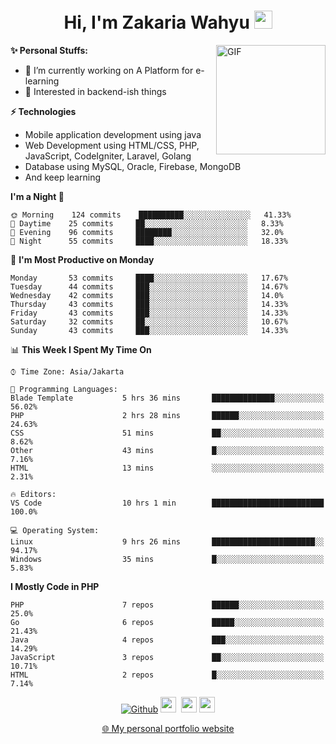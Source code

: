 <h1 align="center">Hi, I'm Zakaria Wahyu <img src="https://github.com/TheDudeThatCode/TheDudeThatCode/blob/master/Assets/Hi.gif" width="29px"></h1>

<img align="right" alt="GIF" height="175px" src="https://www.nayakapratama.co.id/wp-content/uploads/2019/07/Website-Maintenance.gif" />

**✨ Personal Stuffs:**
- 🔭 I’m currently working on A Platform for e-learning 
- 🌱 Interested in backend-ish things

**⚡ Technologies**
- Mobile application development using java
- Web Development using HTML/CSS, PHP, JavaScript, CodeIgniter, Laravel, Golang
- Database using MySQL, Oracle, Firebase, MongoDB
- And keep learning

<!--START_SECTION:waka-->
**I'm a Night 🦉** 

```text
🌞 Morning    124 commits    ██████████░░░░░░░░░░░░░░░   41.33% 
🌆 Daytime    25 commits     ██░░░░░░░░░░░░░░░░░░░░░░░   8.33% 
🌃 Evening    96 commits     ████████░░░░░░░░░░░░░░░░░   32.0% 
🌙 Night      55 commits     ████░░░░░░░░░░░░░░░░░░░░░   18.33%

```
📅 **I'm Most Productive on Monday** 

```text
Monday       53 commits     ████░░░░░░░░░░░░░░░░░░░░░   17.67% 
Tuesday      44 commits     ███░░░░░░░░░░░░░░░░░░░░░░   14.67% 
Wednesday    42 commits     ███░░░░░░░░░░░░░░░░░░░░░░   14.0% 
Thursday     43 commits     ███░░░░░░░░░░░░░░░░░░░░░░   14.33% 
Friday       43 commits     ███░░░░░░░░░░░░░░░░░░░░░░   14.33% 
Saturday     32 commits     ██░░░░░░░░░░░░░░░░░░░░░░░   10.67% 
Sunday       43 commits     ███░░░░░░░░░░░░░░░░░░░░░░   14.33%

```


📊 **This Week I Spent My Time On** 

```text
⌚︎ Time Zone: Asia/Jakarta

💬 Programming Languages: 
Blade Template           5 hrs 36 mins       ██████████████░░░░░░░░░░░   56.02% 
PHP                      2 hrs 28 mins       ██████░░░░░░░░░░░░░░░░░░░   24.63% 
CSS                      51 mins             ██░░░░░░░░░░░░░░░░░░░░░░░   8.62% 
Other                    43 mins             █░░░░░░░░░░░░░░░░░░░░░░░░   7.16% 
HTML                     13 mins             ░░░░░░░░░░░░░░░░░░░░░░░░░   2.31%

🔥 Editors: 
VS Code                  10 hrs 1 min        █████████████████████████   100.0%

💻 Operating System: 
Linux                    9 hrs 26 mins       ███████████████████████░░   94.17% 
Windows                  35 mins             █░░░░░░░░░░░░░░░░░░░░░░░░   5.83%

```

**I Mostly Code in PHP** 

```text
PHP                      7 repos             ██████░░░░░░░░░░░░░░░░░░░   25.0% 
Go                       6 repos             █████░░░░░░░░░░░░░░░░░░░░   21.43% 
Java                     4 repos             ███░░░░░░░░░░░░░░░░░░░░░░   14.29% 
JavaScript               3 repos             ██░░░░░░░░░░░░░░░░░░░░░░░   10.71% 
HTML                     2 repos             █░░░░░░░░░░░░░░░░░░░░░░░░   7.14%

```



<!--END_SECTION:waka-->

<p align="center">
<a href="https://github.com/zakariawahyu" target="_blank"><img alt="Github" src="https://img.shields.io/badge/GitHub-%2312100E.svg?&style=for-the-badge&logo=Github&logoColor=white" /></a>
<a href="https://www.twitter.com/_zakariawahyu"><img src="https://img.shields.io/badge/twitter-%231DA1F2.svg?&style=for-the-badge&logo=twitter&logoColor=white" height=25></a> 
<a href="https://www.linkedin.com/in/zakariawahyu"><img src="https://img.shields.io/badge/linkedin-%230077B5.svg?&style=for-the-badge&logo=linkedin&logoColor=white" height=25></a> 
<a href="https://www.instagram.com/_zakariawahyu"><img src="https://img.shields.io/badge/instagram-%23E4405F.svg?&style=for-the-badge&logo=instagram&logoColor=white" height=25></a></p>
<p align="center"><a href="https://www.zakariawahyu.com">🌐 My personal portfolio website</a></p>
